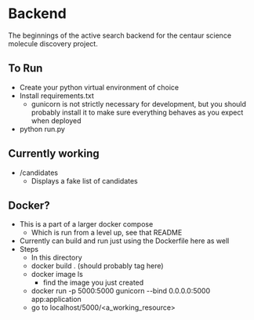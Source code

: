 # Backend

The beginnings of the active search backend for the centaur science molecule discovery project.

## To Run

- Create your python virtual environment of choice
- Install requirements.txt
    - gunicorn is not strictly necessary for development, but you should probably install it to make sure everything behaves as you expect when deployed
- python run.py

## Currently working

- /candidates
    - Displays a fake list of candidates
    
## Docker?
- This is a part of a larger docker compose
   - Which is run from a level up, see that README 
- Currently can build and run just using the Dockerfile here as well
- Steps
    - In this directory
    - docker build . (should probably tag here)
    - docker image ls
        - find the image you just created
    - docker run -p 5000:5000 <image-id> gunicorn --bind 0.0.0.0:5000 app:application
    - go to localhost/5000/<a_working_resource>
